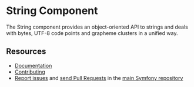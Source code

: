 # String Component

The String component provides an object-oriented API to strings and deals
with bytes, UTF-8 code points and grapheme clusters in a unified way.

## Resources

- [Documentation](https://symfony.com/doc/current/components/string.html)
- [Contributing](https://symfony.com/doc/current/contributing/index.html)
- [Report issues](https://github.com/symfony/symfony/issues) and
  [send Pull Requests](https://github.com/symfony/symfony/pulls)
  in the [main Symfony repository](https://github.com/symfony/symfony)

